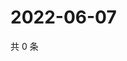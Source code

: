 # 2022-06-07

共 0 条

<!-- BEGIN WEIBO -->
<!-- 最后更新时间 Tue Jun 07 2022 13:15:39 GMT+0800 (China Standard Time) -->

<!-- END WEIBO -->
